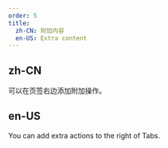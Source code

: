 ```yaml
---
order: 5
title:
  zh-CN: 附加内容
  en-US: Extra content
---
```


## zh-CN

可以在页签右边添加附加操作。

## en-US

You can add extra actions to the right of Tabs.



